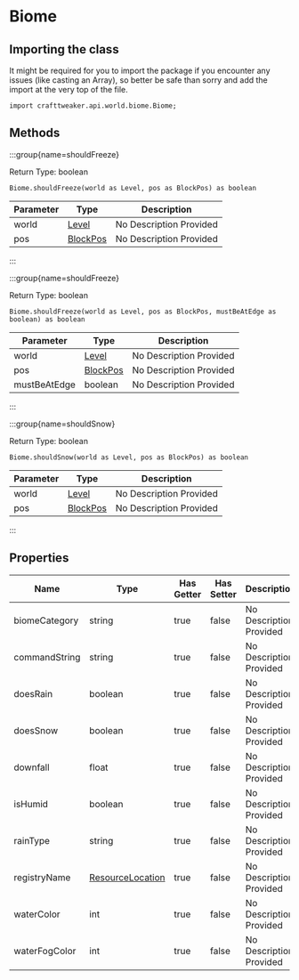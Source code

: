# Biome

## Importing the class

It might be required for you to import the package if you encounter any issues (like casting an Array), so better be safe than sorry and add the import at the very top of the file.
```zenscript
import crafttweaker.api.world.biome.Biome;
```


## Methods

:::group{name=shouldFreeze}

Return Type: boolean

```zenscript
Biome.shouldFreeze(world as Level, pos as BlockPos) as boolean
```

| Parameter | Type | Description |
|-----------|------|-------------|
| world | [Level](/vanilla/api/world/Level) | No Description Provided |
| pos | [BlockPos](/vanilla/api/util/math/BlockPos) | No Description Provided |


:::

:::group{name=shouldFreeze}

Return Type: boolean

```zenscript
Biome.shouldFreeze(world as Level, pos as BlockPos, mustBeAtEdge as boolean) as boolean
```

| Parameter | Type | Description |
|-----------|------|-------------|
| world | [Level](/vanilla/api/world/Level) | No Description Provided |
| pos | [BlockPos](/vanilla/api/util/math/BlockPos) | No Description Provided |
| mustBeAtEdge | boolean | No Description Provided |


:::

:::group{name=shouldSnow}

Return Type: boolean

```zenscript
Biome.shouldSnow(world as Level, pos as BlockPos) as boolean
```

| Parameter | Type | Description |
|-----------|------|-------------|
| world | [Level](/vanilla/api/world/Level) | No Description Provided |
| pos | [BlockPos](/vanilla/api/util/math/BlockPos) | No Description Provided |


:::


## Properties

| Name | Type | Has Getter | Has Setter | Description |
|------|------|------------|------------|-------------|
| biomeCategory | string | true | false | No Description Provided |
| commandString | string | true | false | No Description Provided |
| doesRain | boolean | true | false | No Description Provided |
| doesSnow | boolean | true | false | No Description Provided |
| downfall | float | true | false | No Description Provided |
| isHumid | boolean | true | false | No Description Provided |
| rainType | string | true | false | No Description Provided |
| registryName | [ResourceLocation](/vanilla/api/resource/ResourceLocation) | true | false | No Description Provided |
| waterColor | int | true | false | No Description Provided |
| waterFogColor | int | true | false | No Description Provided |

